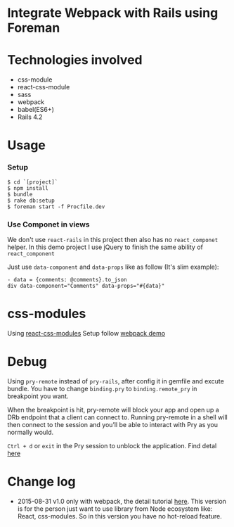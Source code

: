 # Integrate Webpack with Rails using Foreman



# Technologies involved

* css-module
* react-css-module
* sass
* webpack
* babel(ES6+)
* Rails 4.2

# Usage

### Setup

```
$ cd `[project]`
$ npm install
$ bundle
$ rake db:setup
$ foreman start -f Procfile.dev
```

### Use Componet in views

We don't use `react-rails` in this project then also has no `react_componet` helper.
In this demo project I use jQuery to finish the same ability of `react_component`

Just use `data-component` and `data-props` like as follow (It's slim example): 

```
- data = {comments: @comments}.to_json
div data-component="Comments" data-props="#{data}"
```

# css-modules

Using [react-css-modules](https://github.com/gajus/react-css-modules) 
Setup follow [webpack demo](https://github.com/css-modules/webpack-demo)


# Debug

Using `pry-remote` instead of `pry-rails`, after config it in gemfile and excute bundle.
You have to change `binding.pry` to `binding.remote_pry` in breakpoint you want.

When the breakpoint is hit, pry-remote will block your app and open up a DRb endpoint that a client can connect to. Running pry-remote in a shell will then connect to the session and you’ll be able to interact with Pry as you normally would.

`Ctrl + d` or `exit` in the Pry session to unblock the application. Find detal [here](https://www.bignerdranch.com/blog/debugging-remote-processes-with-pry-remote/)

# Change log
* 2015-08-31 v1.0 only with webpack, the detail tutorial [here](https://medium.com/brigade-engineering/setting-up-webpack-with-rails-c62aea149679). This version is for the person just want to use library from Node ecosystem like: React, css-modules. So in this version you have no hot-reload feature.
